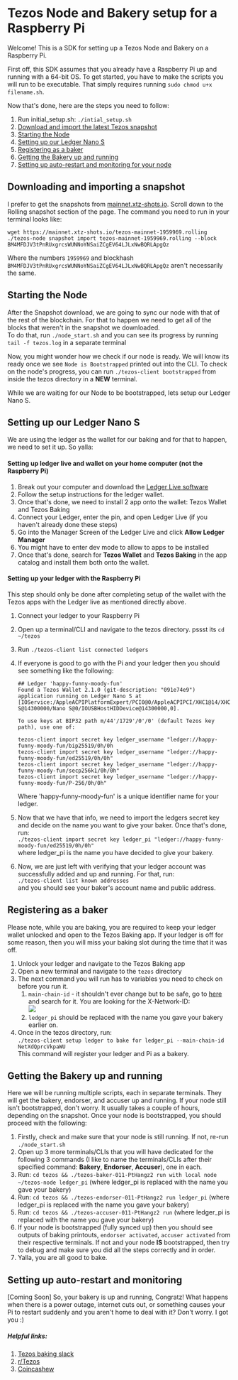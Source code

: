 # Tezos Node and Bakery setup for a Raspberry Pi

Welcome!
This is a SDK for setting up a Tezos Node and Bakery on a Raspberry Pi.

First off, this SDK assumes that you already have a Raspberry Pi up and running with a 64-bit OS.
To get started, you have to make the scripts you will run to be executable. That simply requires
running ```sudo chmod u+x filename.sh```.

Now that's done, here are the steps you need to follow:
1. Run initial_setup.sh: ```./intial_setup.sh```
2. [Download and import the latest Tezos snapshot](#downloading-and-importing-a-snapshot)
3. [Starting the Node](#starting-the-node)
4. [Setting up our Ledger Nano S](#setting-up-our-ledger-nano-s)
5. [Registering as a baker](#registering-as-a-baker)
6. [Getting the Bakery up and running](#getting-the-bakery-up-and-running)
7. [Setting up auto-restart and monitoring for your node](#setting-up-auto-restart-and-monitoring)



## Downloading and importing a snapshot
I prefer to get the snapshots from [mainnet.xtz-shots.io](https://mainnet.xtz-shots.io/). Scroll down to the Rolling snapshot section of the page. The command you need to run in your terminal looks like:
```
wget https://mainnet.xtz-shots.io/tezos-mainnet-1959969.rolling
./tezos-node snapshot import tezos-mainnet-1959969.rolling --block BM4MFDJV3tPnRUxgrcsWUNNoYNSaiZCgEV64LJLxNwBQRLApgQz
```

Where the numbers `1959969` and blockhash `BM4MFDJV3tPnRUxgrcsWUNNoYNSaiZCgEV64LJLxNwBQRLApgQz` aren't necessarily the same.

## Starting the Node
After the Snapshot download, we are going to sync our node with that of the rest of the blockchain. For that to happen we need to get all of the blocks that weren't in the snapshot we downloaded.  
To do that, run `./node_start.sh` and you can see its progress by running `tail -f tezos.log` in a separate terminal

Now, you might wonder how we check if our node is ready. We will know its ready once we see ```Node is Bootstrapped``` printed out into the CLI. To check on the node's progress, you can run ```./tezos-client bootstrapped``` from inside the tezos directory in a **NEW** terminal.

While we are waiting for our Node to be bootstrapped, lets setup our Ledger Nano S.


## Setting up our Ledger Nano S
We are using the ledger as the wallet for our baking and for that to happen, we need to set it up. So yalla:

#### Setting up ledger live and wallet on your home computer (not the Raspberry Pi)
1. Break out your computer and download the [Ledger Live software](https://www.ledger.com/ledger-live/download)
2. Follow the setup instructions for the ledger wallet.
3. Once that's done, we need to install 2 app onto the wallet: Tezos Wallet and Tezos Baking
4. Connect your Ledger, enter the pin, and open Ledger Live (if you haven't already done these steps)
5. Go into the Manager Screen of the Ledger Live and click **Allow Ledger Manager**
6. You might have to enter dev mode to allow to apps to be installed
7. Once that's done, search for **Tezos Wallet** and **Tezos Baking** in the app catalog and install them both onto the wallet.

#### Setting up your ledger with the Raspberry Pi
This step should only be done after completing setup of the wallet with the Tezos apps with the Ledger live as mentioned directly above.
1. Connect your ledger to your Raspberry Pi
2. Open up a terminal/CLI and navigate to the tezos directory. pssst its ```cd ~/tezos```
3. Run ```./tezos-client list connected ledgers```
4. If everyone is good to go with the Pi and your ledger then you should see something like the following:
    ```
   ## Ledger 'happy-funny-moody-fun'
   Found a Tezos Wallet 2.1.0 (git-description: "091e74e9") application running on Ledger Nano S at  
   [IOService:/AppleACPIPlatformExpert/PCI0@0/AppleACPIPCI/XHC1@14/XHC1@14000000/HS03@14300000/Nano  
   S@14300000/Nano S@0/IOUSBHostHIDDevice@14300000,0].  
   
   To use keys at BIP32 path m/44'/1729'/0'/0' (default Tezos key path), use one of:
   
   tezos-client import secret key ledger_username "ledger://happy-funny-moody-fun/bip25519/0h/0h
   tezos-client import secret key ledger_username "ledger://happy-funny-moody-fun/ed25519/0h/0h"
   tezos-client import secret key ledger_username "ledger://happy-funny-moody-fun/secp256k1/0h/0h"
   tezos-client import secret key ledger_username "ledger://happy-funny-moody-fun/P-256/0h/0h"
   ```
   Where 'happy-funny-moody-fun' is a unique identifier name for your ledger.  


5. Now that we have that info, we need to import the ledgers secret key and decide on the name you want to give your baker.
Once that's done, run:   
```./tezos-client import secret key ledger_pi "ledger://happy-funny-moody-fun/ed25519/0h/0h"```  
where ledger_pi is the name you have decided to give your bakery.
6. Now, we are just left with verifying that your ledger account was successfully added and up and running. For that, run:  
```./tezos-client list known addresses```  
and you should see your baker's account name and public address.  
  
## Registering as a baker
Please note, while you are baking, you are required to keep your ledger wallet unlocked and open to the Tezos Baking app. If your ledger is off for some reason, then you will miss your baking slot during the time that it was off.  
1. Unlock your ledger and navigate to the Tezos Baking app
2. Open a new terminal and navigate to the ```tezos``` directory
3. The next command you will run has to variables you need to check on before you run it.
   1. ```main-chain-id``` - it shouldn't ever change but to be safe, go to [here](https://tzstats.com/docs/api#tezos-api) and search for it. You are looking for the X-Network-ID:  
   ![](./images/mainchainid.png)
   2. ```ledger_pi``` should be replaced with the name you gave your bakery earlier on.
4. Once in the tezos directory, run:  
```./tezos-client setup ledger to bake for ledger_pi --main-chain-id NetXdQprcVkpaWU```  
This command will register your ledger and Pi as a bakery.


## Getting the Bakery up and running
Here we will be running multiple scripts, each in separate terminals. They will get the bakery, endorser, and accuser up and running. If your node still isn't bootstrapped, don't worry. It usually takes a couple of hours, depending on the snapshot. Once your node is bootstrapped, you should proceed with the following:
1. Firstly, check and make sure that your node is still running. If not, re-run `./node_start.sh`
2. Open up 3 more terminals/CLIs that you will have dedicated for the following 3 commands (I like to name the terminals/CLIs after their specified command: **Bakery**, **Endorser**, **Accuser**), one in each.
3. Run: ```cd tezos && ./tezos-baker-011-PtHangz2 run with local node ~/tezos-node ledger_pi``` (where ledger_pi is replaced with the name you gave your bakery)
4. Run: ```cd tezos && ./tezos-endorser-011-PtHangz2 run ledger_pi``` (where ledger_pi is replaced with the name you gave your bakery)
5. Run: ```cd tezos && ./tezos-accuser-011-PtHangz2 run``` (where ledger_pi is replaced with the name you gave your bakery)
6. If your node is bootstrapped (fully synced up) then you should see outputs of baking printouts, ```endorser activated```, ```accuser activated``` from their respective terminals. If not and your node **IS** bootstrapped, then try to debug and make sure you did all the steps correctly and in order.
7. Yalla, you are all good to bake.


## Setting up auto-restart and monitoring
[Coming Soon] So, your bakery is up and running, Congratz! What happens when there is a power outage, internet cuts out, or something causes your Pi to restart suddenly and you aren't home to deal with it? Don't worry. I got you :)  


##### Helpful links:
1. [Tezos baking slack](https://tezos-kiln.org/joinbakingslack)
2. [r/Tezos](https://www.reddit.com/r/tezos/)
3. [Coincashew](https://www.coincashew.com/coins/overview-xtz/guide-how-to-setup-a-baker/monitoring-and-autostart)

